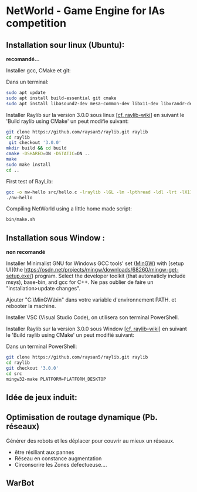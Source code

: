# NetWorld - Game Engine for IAs competition

## Installation sour linux (Ubuntu):

**recomandé...**

Installer gcc, CMake et git:

Dans un terminal:

```bash
sudo apt update
sudo apt install build-essential git cmake
sudo apt install libasound2-dev mesa-common-dev libx11-dev libxrandr-dev libxi-dev xorg-dev libgl1-mesa-dev libglu1-mesa-dev
```

Installer Raylib sur la version 3.0.0 sous linux [[cf. raylib-wiki](https://github.com/raysan5/raylib/wiki/Working-on-GNU-Linux)] en suivant le 'Build raylib using CMake' un peut modifie suivant:

```bash
git clone https://github.com/raysan5/raylib.git raylib
cd raylib
 git checkout '3.0.0'
mkdir build && cd build
cmake -DSHARED=ON -DSTATIC=ON ..
make
sudo make install
cd ..
```

First test of RayLib:

```bash
gcc -o nw-hello src/hello.c -lraylib -lGL -lm -lpthread -ldl -lrt -lX11
./nw-hello
```

Compiling NetWorld using a little home made script:

```bash
bin/make.sh
```

## Installation sous Window :

**non recomandé**

Installer Minimalist GNU for Windows GCC tools' set ([MinGW](http://www.mingw.org/)) with [setup UI](the https://osdn.net/projects/mingw/downloads/68260/mingw-get-setup.exe/) program.
Select the developer toolkit (that automaticly include msys), base-bin, and gcc for C++. Ne pas oublier de faire un "installation>update changes".

Ajouter "C:\MinGW\bin" dans votre variable d'environnement PATH. et rebooter la machine. 

Installer VSC (Visual Studio Code), on utilisera son terminal PowerShell.

Installer Raylib sur la version 3.0.0 sous Window [[cf. raylib-wiki](https://github.com/raysan5/raylib/wiki/Working-on-Windows)] en suivant le 'Build raylib using CMake' un peut modifié suivant:

Dans un terminal PowerShell:

```bash
git clone https://github.com/raysan5/raylib.git raylib
cd raylib
git checkout '3.0.0'
cd src
mingw32-make PLATFORM=PLATFORM_DESKTOP
````




## Idée de jeux induit:


## Optimisation de routage dynamique (Pb. réseaux)

Générer des robots et les déplacer pour couvrir au mieux un réseaux.

- être résiliant aux pannes
- Réseau en constance augmentation
- Circonscrire les Zones defectueuse....

## WarBot
